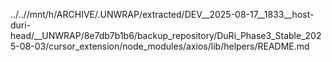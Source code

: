 ../..//mnt/h/ARCHIVE/.UNWRAP/extracted/DEV__2025-08-17__1833__host-duri-head/__UNWRAP/8e7db7b1b6/backup_repository/DuRi_Phase3_Stable_2025-08-03/cursor_extension/node_modules/axios/lib/helpers/README.md